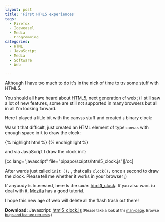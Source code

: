 ```yaml
---
layout: post
title: 'First HTML5 experiences'
tags:
  - Firefox
  - Iceweasel
  - Media
  - Programming
categories:
  - HTML
  - JavaScript
  - Media
  - Software
  - Web

---
```


Although I have too much to do it's in the nick of time to try some stuff with HTML5.

You should all have heard about <a href="http://dev.w3.org/html5/html-author/">HTML5</a>, next generation of web ;)
I still saw a lot of new features, some are still not supported in many browsers but all in all I'm looking forward.

Here I played a little bit with the canvas stuff and created a binary clock:

<canvas id="clock" width="250" height="100"></canvas> 
<script type="text/javascript" src="/wp-content/uploads/pipapo/scripts/html5_clock.js"></script>
<script type="text/javascript">
//<!--
init();
//-->
</script>

Wasn't that difficult, just created an HTML element of type  `canvas`  with enough space in it to draw the clock:


{% highlight html %}
<canvas id="clock" width="250" height="100"></canvas>
{% endhighlight %}


and via JavaScript I draw the clock in it:

[cc lang="javascript" file="pipapo/scripts/html5_clock.js"][/cc]

After wards just called  `init ();` , that calls  `clock();`  once a second to draw the clock. Please tell me whether it works in your browser ;)

If anybody is interested, here is the code: <a href='/wp-content/uploads/pipapo/scripts/html5_clock.js'>html5_clock</a>.
If you also want to deal with it, <a href="https://developer.mozilla.org/en/Canvas_tutorial">Mozilla</a> has a good tutorial.

I hope this new age of web will delete all the flash trash out there!

<div class="download"><strong>Download:</strong>
Javascript: <a href='/wp-content/uploads/pipapo/scripts/html5_clock.js'>html5_clock.js</a>
<small>(Please take a look at the <a href="/man-page/">man-page</a>. Browse <a href="https://bt.binfalse.de/">bugs and feature requests</a>.)</small>
</div>
